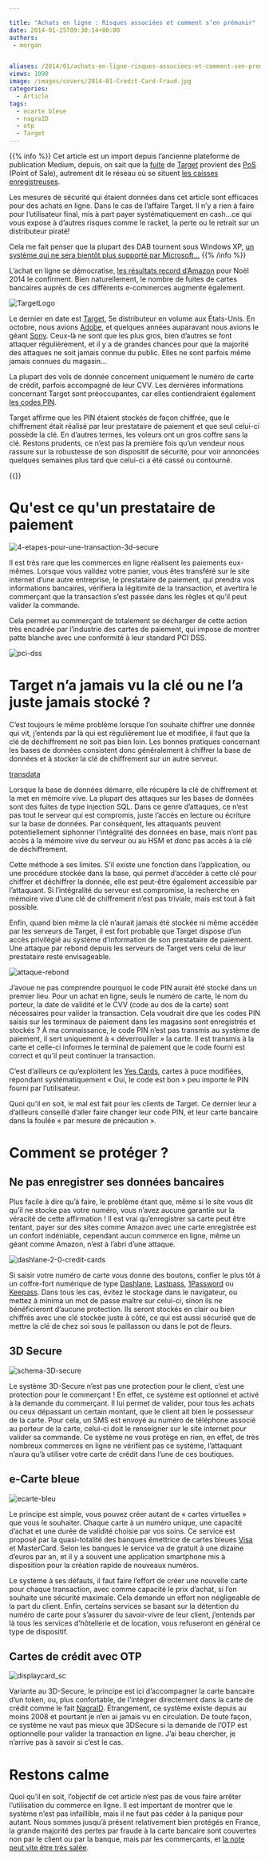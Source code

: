 ```yaml
---

title: "Achats en ligne : Risques associées et comment s’en prémunir"
date: 2014-01-25T09:30:14+00:00
authors:
 - morgan


aliases: /2014/01/achats-en-ligne-risques-associees-et-comment-sen-premunir/
views: 1090
image: /images/covers/2014-01-Credit-Card-Fraud.jpg
categories:
  - Article
tags:
  - ecarte bleue
  - nagraID
  - otp
  - Target
---
```


{{% info %}}
Cet article est un import depuis l’ancienne plateforme de publication Medium, depuis, on sait que la [fuite](http://krebsonsecurity.com/2014/01/a-first-look-at-the-target-intrusion-malware/) de [Target](http://krebsonsecurity.com/2014/01/a-closer-look-at-the-target-malware-part-ii/) provient des [PoS](http://techcrunch.com/2014/01/16/meet-the-malware-that-took-down-target/) (Point of Sale), autrement dit le réseau où se situent [les caisses enregistreuses](http://www.infosecisland.com/blogview/23561-How-Targets-Point-of-Sale-System-May-Have-Been-Hacked.html).

Les mesures de sécurité qui étaient données dans cet article sont efficaces pour des achats en ligne. Dans le cas de l’affaire Target. Il n’y a rien à faire pour l’utilisateur final, mis à part payer systématiquement en cash…ce qui vous expose à d’autres risques comme le racket, la perte ou le retrait sur un distributeur piraté!

Cela me fait penser que la plupart des DAB tournent sous Windows XP, [un système qui ne sera bientôt plus supporté par Microsoft…](http://mobile.businessweek.com/articles/2014-01-16/atms-face-deadline-to-upgrade-from-windows-xp)
{{% /info %}}


L’achat en ligne se démocratise, [les résultats record d’Amazon](http://www.boursier.com/actualites/economie/noel-record-pour-amazon-22495.html) pour Noël 2014 le confirment. Bien naturellement, le nombre de fuites de cartes bancaires auprès de ces différents e-commerces augmente également.


![TargetLogo](/images/misc/2014-01-TargetLogo.jpg)

Le dernier en date est [Target](http://krebsonsecurity.com/2013/12/cards-stolen-in-target-breach-flood-underground-markets/), 5e distributeur en volume aux États-Unis. En octobre, nous avions [Adobe](http://krebsonsecurity.com/2013/10/adobe-breach-impacted-at-least-38-million-users/), et quelques années auparavant nous avions le géant [Sony](http://krebsonsecurity.com/2011/04/millions-of-passwords-credit-card-numbers-at-risk-in-breach-of-sony-playstation-network/). Ceux-là ne sont que les plus gros, bien d’autres se font attaquer régulièrement, et il y a de grandes chances pour que la majorité des attaques ne soit jamais connue du public. Elles ne sont parfois même jamais connues du magasin…

La plupart des vols de donnée concernent uniquement le numéro de carte de crédit, parfois accompagné de leur CVV. Les dernières informations concernant Target sont préoccupantes, car elles contiendraient également [les codes PIN](http://money.cnn.com/2013/12/27/technology/target-pin/).

Target affirme que les PIN étaient stockés de façon chiffrée, que le chiffrement était réalisé par leur prestataire de paiement et que seul celui-ci possède la clé. En d’autres termes, les voleurs ont un gros coffre sans la clé. Restons prudents, ce n’est pas la première fois qu’un vendeur nous rassure sur la robustesse de son dispositif de sécurité, pour voir annoncées quelques semaines plus tard que celui-ci a été cassé ou contourné.

{{<toc>}}

# Qu'est ce qu'un prestataire de paiement

![4-etapes-pour-une-transaction-3d-secure](/images/misc/2014-01-4-etapes-pour-une-transaction-3d-secure.gif)

Il est très rare que les commerces en ligne réalisent les paiements eux-mêmes. Lorsque vous validez votre panier, vous êtes transféré sur le site internet d’une autre entreprise, le prestataire de paiement, qui prendra vos informations bancaires, vérifiera la légitimité de la transaction, et avertira le commerçant que la transaction s’est passée dans les règles et qu’il peut valider la commande.

Cela permet au commerçant de totalement se décharger de cette action très encadrée par l’industrie des cartes de paiement, qui impose de montrer patte blanche avec une conformité à leur standard PCI DSS.

![pci-dss](/images/misc/2014-01-pci.gif)

# Target n’a jamais vu la clé ou ne l’a juste jamais stocké ?

C’est toujours le même problème lorsque l’on souhaite chiffrer une donnée qui vit, j’entends par là qui est régulièrement lue et modifiée, il faut que la clé de déchiffrement ne soit pas bien loin. Les bonnes pratiques concernant les bases de données consistent donc généralement à chiffrer la base de données et à stocker la clé de chiffrement sur un autre serveur.

[transdata](/images/2014/01/transdata.gif)

Lorsque la base de données démarre, elle récupère la clé de chiffrement et la met en mémoire vive. La plupart des attaques sur les bases de données sont des fuites de type injection SQL. Dans ce genre d’attaques, ce n’est pas tout le serveur qui est compromis, juste l’accès en lecture ou écriture sur la base de données. Par conséquent, les attaquants peuvent potentiellement siphonner l’intégralité des données en base, mais n’ont pas accès à la mémoire vive du serveur ou au HSM et donc pas accès à la clé de déchiffrement.

Cette méthode à ses limites. S’il existe une fonction dans l’application, ou une procédure stockée dans la base, qui permet d’accéder à cette clé pour chiffrer et déchiffrer la donnée, elle est peut-être également accessible par l’attaquant. Si l’intégralité du serveur est compromise, la recherche en mémoire vive d’une clé de chiffrement n’est pas triviale, mais est tout à fait possible.

Enfin, quand bien même la clé n’aurait jamais été stockée ni même accédée par les serveurs de Target, il est fort probable que Target dispose d’un accès privilégié au système d’information de son prestataire de paiement. Une attaque par rebond depuis les serveurs de Target vers celui de leur prestataire reste envisageable.

![attaque-rebond](/images/misc/2014-01-rebond.gif)

J’avoue ne pas comprendre pourquoi le code PIN aurait été stocké dans un premier lieu. Pour un achat en ligne, seuls le numéro de carte, le nom du porteur, la date de validité et le CVV (code au dos de la carte) sont nécessaires pour valider la transaction. Cela voudrait dire que les codes PIN saisis sur les terminaux de paiement dans les magasins sont enregistrés et stockés ? À ma connaissance, le code PIN n’est pas transmis au système de paiement, il sert uniquement à « déverrouiller » la carte. Il est transmis à la carte et celle-ci informes le terminal de paiement que le code fourni est correct et qu’il peut continuer la transaction.

C’est d’ailleurs ce qu’exploitent les [Yes Cards](http://fr.wikipedia.org/wiki/YesCard), cartes à puce modifiées, répondant systématiquement « Oui, le code est bon » peu importe le PIN fourni par l’utilisateur.

Quoi qu’il en soit, le mal est fait pour les clients de Target. Ce dernier leur a d’ailleurs conseillé d’aller faire changer leur code PIN, et leur carte bancaire dans la foulée « par mesure de précaution ».


# Comment se protéger ?


## Ne pas enregistrer ses données bancaires

Plus facile à dire qu’à faire, le problème étant que, même si le site vous dit qu’il ne stocke pas votre numéro, vous n’avez aucune garantie sur la véracité de cette affirmation ! Il est vrai qu’enregistrer sa carte peut être tentant, payer sur des sites comme Amazon avec une carte enregistrée est un confort indéniable, cependant aucun commerce en ligne, même un géant comme Amazon, n’est à l’abri d’une attaque.

![dashlane-2-0-credit-cards](/images/misc/2014-01-326280-dashlane-2-0-credit-cards.jpg)


Si saisir votre numéro de carte vous donne des boutons, confier le plus tôt à un coffre-fort numérique de type [Dashlane](https://www.dashlane.com/), [Lastpass](https://lastpass.com/), [1Password](https://agilebits.com/onepassword) ou [Keepass](http://keepass.info/). Dans tous les cas, évitez le stockage dans le navigateur, ou mettez à minima un mot de passe maître sur celui-ci, sinon ils ne bénéficieront d’aucune protection. Ils seront stockés en clair ou bien chiffrés avec une clé stockée juste à côté, ce qui est aussi sécurisé que de mettre la clé de chez soi sous le paillasson ou dans le pot de fleurs.


## 3D Secure

![schema-3D-secure](/images/misc/2014-01-schema-3D-secure.jpg)

Le système 3D-Secure n’est pas une protection pour le client, c’est une protection pour le commerçant ! En effet, ce système est optionnel et activé à la demande du commerçant. Il lui permet de valider, pour tous les achats ou ceux dépassant un certain montant, que le client ait bien le possesseur de la carte. Pour cela, un SMS est envoyé au numéro de téléphone associé au porteur de la carte, celui-ci doit le renseigner sur le site internet pour valider sa commande. Ce système ne vous protège en rien, en effet, de très nombreux commerces en ligne ne vérifient pas ce système, l’attaquant n’aura qu’à utiliser votre carte de crédit dans l’une de ces boutiques.


## e-Carte bleue

![ecarte-bleu](/images/misc/2014-01-au_quotidien.Par_.12044.Image_.256-1.jpg)


Le principe est simple, vous pouvez créer autant de « cartes virtuelles » que vous le souhaiter. Chaque carte à un numéro unique, une capacité d’achat et une durée de validité choisie par vos soins. Ce service est proposé par la quasi-totalité des banques émettrice de cartes bleues [Visa ](http://www.visa.fr/les-innovations-visa/paiement-sur-internet/e-carte-bleue.aspx)et MasterCard. Selon les banques le service va de gratuit à une dizaine d’euros par an, et il y a souvent une application smartphone mis à disposition pour la création rapide de nouveaux numéros.

Le système à ses défauts, il faut faire l’effort de créer une nouvelle carte pour chaque transaction, avec comme capacité le prix d’achat, si l’on souhaite une sécurité maximale. Cela demande un effort non négligeable de la part du client. Enfin, certains services se basant sur la détention du numéro de carte pour s’assurer du savoir-vivre de leur client, j’entends par là tous les services d’hôtellerie et de location, vous refuseront en général ce type de dispositif.

## Cartes de crédit avec OTP

![displaycard_sc](/images/misc/2014-01-displaycard_sc.jpg)

Variante au 3D-Secure, le principe est ici d’accompagner la carte bancaire d’un token, ou, plus confortable, de l’intégrer directement dans la carte de crédit comme le fait [NagraID](http://www.nidsecurity.com/microsite/mastercard/products/index.html). Étrangement, ce système existe depuis au moins 2008 et pourtant je n’en ai jamais vu en circulation. De toute façon, ce système ne vaut pas mieux que 3DSecure si la demande de l’OTP est optionnelle pour valider la transaction en ligne. J’ai beau chercher, je n’arrive pas à savoir si c’est le cas.



# Restons calme

Quoi qu’il en soit, l’objectif de cet article n’est pas de vous faire arrêter l’utilisation du commerce en ligne. Il est important de montrer que le système n’est pas infaillible, mais il ne faut pas céder à la panique pour autant. Nous sommes jusqu’à présent relativement bien protégés en France, la grande majorité des pertes par fraude à la carte bancaire sont couvertes non par le client ou par la banque, mais par les commerçants, et [la note peut vite être très salée](http://www.hubinternational.com/data-breach-cost-calculator/).
